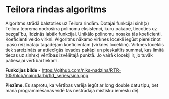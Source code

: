 # Teilora rindas algoritms
Algoritms strādā balstoties uz Teilora rindām. Dotajai funkcijai sinh(x) Teilora teorēma nodrošina polinomu eksistenci, kuru pakāpe, tiecoties uz bezgalību, līdzinās labāk funkcijai. Unikālo polinomu nosaka tās koeficienti. Koeficienti veido virkni. Algoritms nākamo virknes locekli iegūst piereizinot īpašo reizinātāju tagadējam koeficientam (virknes loceklim). Virknes loceklis tiek sareizināts ar attiecīgās ievades pakāpi un pieskaitīts summai, kas limitā tiecas uz sinh(x) vērtības izvēlētajā punktā. Jo vairāk locekļi ir, jo tuvāk patiesajai vērtībai tiekam.

**Funkcijas bilde** - https://github.com/niks-nadzins/RTR-105/blob/main/darbi/1ld_series/sinh.png

**Piezīme.** Es saprotu, ka vērtības varēja iegūt ar long double datu tipu, bet manā programmēšanas vidē tas nestrādāja mistisku iemeslu dēļ.
